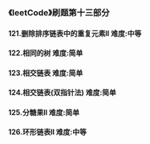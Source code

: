 ### 《leetCode》刷题第十三部分
#### 121.删除排序链表中的重复元素ll		难度:中等
#### 122.相同的树		难度:简单
#### 123.相交链表		难度:简单
#### 124.相交链表(双指针法)		难度:简单
#### 125.分糖果ll		难度:简单
#### 126.环形链表ll		难度:中等

